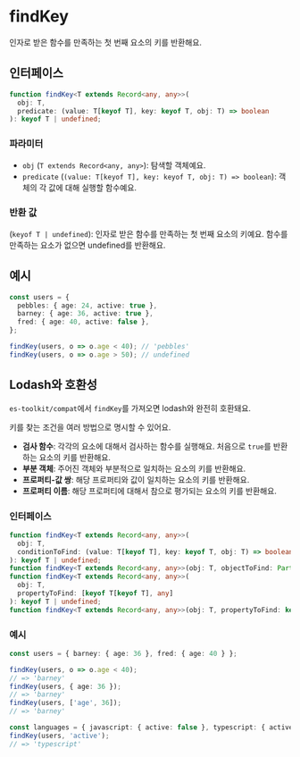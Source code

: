 # findKey

인자로 받은 함수를 만족하는 첫 번째 요소의 키를 반환해요.

## 인터페이스

```typescript
function findKey<T extends Record<any, any>>(
  obj: T,
  predicate: (value: T[keyof T], key: keyof T, obj: T) => boolean
): keyof T | undefined;
```

### 파라미터

- `obj` (`T extends Record<any, any>`): 탐색할 객체예요.
- `predicate` (`(value: T[keyof T], key: keyof T, obj: T) => boolean`): 객체의 각 값에 대해 실행할 함수예요.

### 반환 값

(`keyof T | undefined`): 인자로 받은 함수를 만족하는 첫 번째 요소의 키예요. 함수를 만족하는 요소가 없으면 undefined를 반환해요.

## 예시

```typescript
const users = {
  pebbles: { age: 24, active: true },
  barney: { age: 36, active: true },
  fred: { age: 40, active: false },
};

findKey(users, o => o.age < 40); // 'pebbles'
findKey(users, o => o.age > 50); // undefined
```

## Lodash와 호환성

`es-toolkit/compat`에서 `findKey`를 가져오면 lodash와 완전히 호환돼요.

키를 찾는 조건을 여러 방법으로 명시할 수 있어요.

- **검사 함수**: 각각의 요소에 대해서 검사하는 함수를 실행해요. 처음으로 `true`를 반환하는 요소의 키를 반환해요.
- **부분 객체**: 주어진 객체와 부분적으로 일치하는 요소의 키를 반환해요.
- **프로퍼티-값 쌍**: 해당 프로퍼티와 값이 일치하는 요소의 키를 반환해요.
- **프로퍼티 이름**: 해당 프로퍼티에 대해서 참으로 평가되는 요소의 키를 반환해요.

### 인터페이스

```typescript
function findKey<T extends Record<any, any>>(
  obj: T,
  conditionToFind: (value: T[keyof T], key: keyof T, obj: T) => boolean
): keyof T | undefined;
function findKey<T extends Record<any, any>>(obj: T, objectToFind: Partial<T[keyof T]>): keyof T | undefined;
function findKey<T extends Record<any, any>>(
  obj: T,
  propertyToFind: [keyof T[keyof T], any]
): keyof T | undefined;
function findKey<T extends Record<any, any>>(obj: T, propertyToFind: keyof T[keyof T]): keyof T | undefined;
```

### 예시

```typescript
const users = { barney: { age: 36 }, fred: { age: 40 } };

findKey(users, o => o.age < 40);
// => 'barney'
findKey(users, { age: 36 });
// => 'barney'
findKey(users, ['age', 36]);
// => 'barney'

const languages = { javascript: { active: false }, typescript: { active: true } };
findKey(users, 'active');
// => 'typescript'
```
